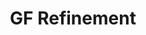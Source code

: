 ---
permalink: /technicalreference/menu/gf-refinement/
layout: default
title: GF Refinement
parent: Menu
---